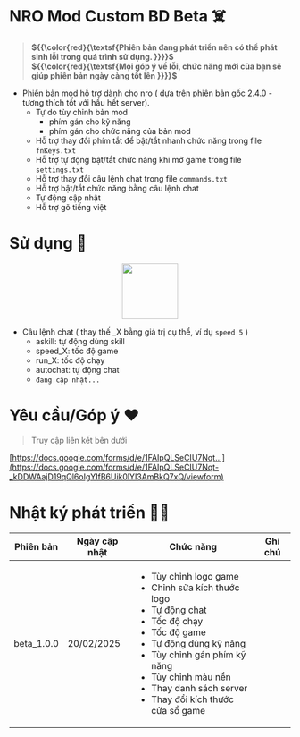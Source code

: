  # NRO Mod Custom BD Beta ☠️
 > **${{\color{red}{\textsf{Phiên bản đang phát triển nên có thể phát sinh lỗi trong quá trình sử dụng. \}}}}\$**<br>**${{\color{red}{\textsf{Mọi góp ý về lỗi, chức năng mới của bạn sẽ giúp phiên bản ngày càng tốt lên \}}}}\$**
 - Phiển bản mod hỗ trợ dành cho nro ( dựa trên phiên bản gốc 2.4.0 - tương thích tốt với hầu hết server).
   - Tự do tùy chỉnh bản mod
     - phím gán cho kỹ năng
     - phím gán cho chức năng của bản mod
    - Hỗ trợ thay đổi phím tắt để bật/tắt nhanh chức năng trong file `fnKeys.txt`
    - Hỗ trợ tự động bật/tắt chức năng khi mở game trong file `settings.txt`
    - Hỗ trợ thay đổi câu lệnh chat trong file `commands.txt`
    - Hỗ trợ bật/tắt chức năng bằng câu lệnh chat
    - Tự động cập nhật
    - Hỗ trợ gõ tiếng việt

# Sử dụng 🫰
<div align="center">
 
 <img src="https://www.pngarts.com/files/2/Download-Button-PNG-Background-Image.png" height="100px;"><a href="https://www.facebook.com" target="_blank"></a></img>
</div>
 
- Câu lệnh chat ( thay thế _X bằng giá trị cụ thể, ví dụ `speed 5` )
  - askill: tự động dùng skill
  - speed_X: tốc độ game
  - run_X: tốc độ chạy
  - autochat: tự động chat
  - `đang cập nhật...`

# Yêu cầu/Góp ý ❤️
> Truy cập liên kết bên dưới

[https://docs.google.com/forms/d/e/1FAIpQLSeCIU7Nqt...](https://docs.google.com/forms/d/e/1FAIpQLSeCIU7Nqt-_kDDWAajD19qQl6oIgYIfB6Uik0lYI3AmBkQ7xQ/viewform)
# Nhật ký phát triển 🧑‍💻
|Phiên bản|Ngày cập nhật|Chức năng|Ghi chú|
|-|-|-|-|
|beta_1.0.0|20/02/2025| <ul><li>Tùy chỉnh logo game</li><li>Chỉnh sửa kích thước logo</li><li>Tự động chat</li><li>Tốc độ chạy</li><li>Tốc độ game</li><li>Tự động dùng kỹ năng</li><li>Tùy chỉnh gán phím kỹ năng</li><li>Tùy chỉnh màu nền</li><li>Thay danh sách server</li><li>Thay đổi kích thước cửa sổ game</li></ul> |


